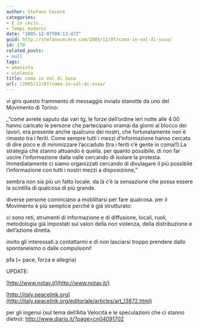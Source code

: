 ```yaml
---
author: Stefano Cecere
categories:
- E io cecio..
- Tempi moderni
date: "2005-12-07T09:13:47Z"
guid: http://stefanocecere.com/2005/12/07/coma-in-val-di-susa/
id: 170
related_posts:
- null
tags:
- umanista
- violenza
title: coma in Val di Susa
url: /2005/12/07/coma-in-val-di-susa/
---
```


<img src='/wp-content/val_di_susa_violenza.jpg' alt='' align='left' />vi giro questo frammento di messaggio inviato stanotte da uno del Movimento di Torino:

_“come avrete saputo dai vari tg, le forze dell&#8217;ordine ieri notte alle 4.00 hanno caricato le persone che partecipano oramai da giorni al blocco dei lavori, era presente anche qualcuno dei nostri, che fortunatamente non è rimasto tra i feriti. Come sempre tutti i mezzi d&#8217;informazione hanno cercato di dire poco e di minimizzare l&#8217;accaduto (tra i feriti c&#8217;è gente in coma!!).La strategia che stanno attuando è quella, per quanto possibile, di non far uscire l&#8217;informazione dalla valle cercando di isolare la protesta. Immediatamente ci siamo organizzati cercando di divulagare il più possibile l&#8217;informazione con tutti i nostri mezzi a disposizione,”</p> 

</em>sembra non sia più un fatto locale. da là c’è la sensazione che possa essere la scintilla di qualcosa di più grande.
  
diverse persone cominciano a mobilitarsi per fare qualcosa. per il Movimento è più semplice perché è già strutturato:
  
ci sono reti, strumenti di informazione e di diffusione, locali, ruoli, metodologia già impostati sui valori della non violenza, della distribuzione e dell’azione diretta.

invito gli interessati a contattarmi e di non lasciarsi troppo prendere dallo spontaneismo o dalle compulsioni!

pfa (= pace, forza e allegria)

UPDATE:
  
[http://www.notav.it](http://www.notav.it/)
  
[http://italy.peacelink.org](http://italy.peacelink.org/editoriale/articles/art_13872.html)

per gli ingenui (sul tema dell&#8217;Alta Velocità e le speculazioni che ci stanno dietro): <http://www.diario.it/?page=cn04091702>